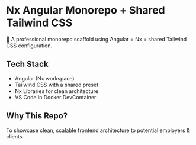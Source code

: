 # Nx Angular Monorepo + Shared Tailwind CSS

🧠 A professional monorepo scaffold using Angular + Nx + shared Tailwind CSS configuration.

## Tech Stack

- Angular (Nx workspace)
- Tailwind CSS with a shared preset
- Nx Libraries for clean architecture
- VS Code in Docker DevContainer

## Why This Repo?

To showcase clean, scalable frontend architecture to potential employers & clients.
